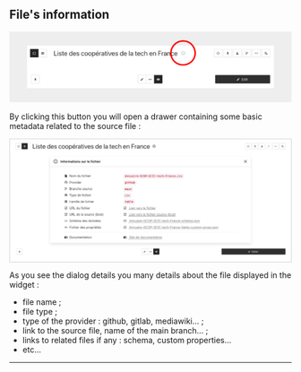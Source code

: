 ## File's information

<div>
  <img
    alt="TUTORIAL-ACTIONS-FILE_INFOS"
    src="https://raw.githubusercontent.com/multi-coop/datami-website-content/main/images/tutorial/commented/tutorial-03.png"
    />
</div>

By clicking this button <span class="icon"><i class="mdi mdi-information-outline"></i></span> you will open a drawer containing some basic metadata related to the source file :

<div style="border: thin solid lightgrey;">
  <img
    alt="ACTIONS-FILE_INFOS-DIALOG"
    src="https://raw.githubusercontent.com/multi-coop/datami-website-content/main/images/tutorial/actions-file_infos.png"
    />
</div>

As you see the dialog details you many details about the file displayed in the widget :

- file name ;
- file type ;
- type of the provider : github, gitlab, mediawiki... ;
- link to the source file, name of the main branch... ;
- links to related files if any : schema, custom properties...
- etc...

---
